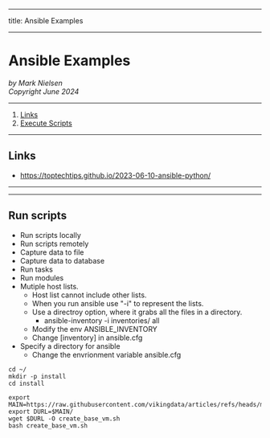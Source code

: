 --------
title: Ansible Examples

--------

# Ansible Examples

*by Mark Nielsen*  
*Copyright June 2024*

---

1. [Links](#links)
2. [Execute Scripts](#scripts)
* * *

<a name=links></a>Links
-----

* https://toptechtips.github.io/2023-06-10-ansible-python/

---
* * *
<a name=scripts></a>Run scripts
-----

* Run scripts locally
* Run scripts remotely
* Capture data to file
* Capture data to database
* Run tasks
* Run modules
* Mutiple host lists.
    * Host list cannot include other lists. 
    * When you run ansible use "-i" to represent the lists.
    * Use a directroy option, where it grabs all the files in a directory.
         *  ansible-inventory -i inventories/ all
    * Modify the env ANSIBLE_INVENTORY
    * Change [inventory] in ansible.cfg
* Specify a directory for ansible
    * Change the envrionment variable ansible.cfg
```
cd ~/
mkdir -p install
cd install

export MAIN=https://raw.githubusercontent.com/vikingdata/articles/refs/heads/main
export DURL=$MAIN/
wget $DURL -O create_base_vm.sh
bash create_base_vm.sh



```